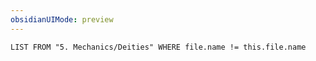 ```yaml
---
obsidianUIMode: preview
---
```

```dataview
LIST FROM "5. Mechanics/Deities" WHERE file.name != this.file.name
```